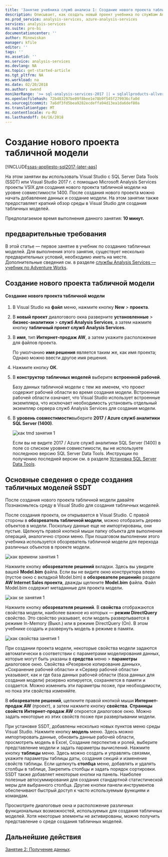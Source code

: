 ```yaml
---
title: 'Занятие учебника служб анализа 1: Создание нового проекта табличной модели | Документы Microsoft'
description: Описывает, как создать новый проект учебника по службам Analysis Services.
ms.prod_service: analysis-services, azure-analysis-services
services: analysis-services
ms.suite: pro-bi
documentationcenter: ''
author: Minewiskan
manager: kfile
editor: ''
tags: ''
ms.assetid: ''
ms.service: analysis-services
ms.devlang: NA
ms.topic: get-started-article
ms.tgt_pltfrm: NA
ms.workload: na
ms.date: 02/20/2018
ms.author: owend
monikerRange: '>= sql-analysis-services-2017 || = sqlallproducts-allversions'
ms.openlocfilehash: 72b403297be09f8bee1e78b9f545f279936cfa0d
ms.sourcegitcommit: 7a6df3fd5bea9282ecdeffa94d13ea1da6def80a
ms.translationtype: MT
ms.contentlocale: ru-RU
ms.lasthandoff: 04/16/2018
---
```

# <a name="create-a-tabular-model-project"></a>Создание нового проекта табличной модели

[!INCLUDE[ssas-appliesto-sql2017-later-aas](../../includes/ssas-appliesto-sql2017-later-aas.md)]

На этом занятии вы использовать Visual Studio с SQL Server Data Tools (SSDT) или Visual Studio 2017 г. с помощью Microsoft Analysis Services проекты VSIX для создания нового проекта табличной модели на уровне совместимости 1400. После создания нового проекта можно начать добавление данных и создание модели. На этом занятии также предоставляет краткий обзор среды в Visual Studio для создания табличных моделей.  
  
Предполагаемое время выполнения данного занятия: **10 минут.**  
  
## <a name="prerequisites"></a>предварительные требования

В этой статье — первое занятие в учебник по созданию табличных моделей. Для выполнения этого занятия, существует несколько предварительных условий, необходимо иметь на месте. Дополнительные сведения см. в разделе [службы Analysis Services — учебник по Adventure Works](../tutorial-tabular-1400/as-adventure-works-tutorial.md).  
  
## <a name="create-a-new-tabular-model-project"></a>Создание нового проекта табличной модели  
  
#### <a name="to-create-a-new-tabular-model-project"></a>Создание нового проекта табличной модели  
  
1.  В Visual Studio на **файл** меню, нажмите кнопку **New** > **проекта**.  
  
2.  В **новый проект** диалогового окна разверните **установленные** > **бизнес-аналитики** > **служб Analysis Services**, а затем нажмите кнопку **табличный проект служб Analysis Services**.  
  
3.  В **имя**, тип **Интернет-продаж AW**, а затем укажите расположение для файлов проекта.  
  
    По умолчанию **имя решения** является таким же, как имя проекта; Однако можно ввести другое имя решения.  
  
4.  Нажмите кнопку **ОК**.  
  
5.  В **конструктор табличных моделей** выберите **встроенной рабочей**.  
  
    Базу данных табличной модели с тем же именем, что проект содержит рабочей области во время создания модели. Встроенная рабочей области означает, что Visual Studio использует встроенные экземпляра, что исключает необходимость установить отдельный экземпляр сервера служб Analysis Services для создания модели.
      
6.  В **уровень совместимости**выберите **2017 / Azure служб аналитики SQL Server (1400)**.   
 
    ![как tmd занятия 1](../tutorial-tabular-1400/media/as-lesson1-tmd.png)
      
    Если вы не видите 2017 / Azure служб аналитики SQL Server (1400) в поле со списком уровня совместимости, вы не используете последнюю версию SQL Server Data Tools. Инструкции по получению последней версии см. в разделе [Установка SQL Server Data Tools](https://docs.microsoft.com/sql/ssdt/download-sql-server-data-tools-ssdt).  
      
  
## <a name="understanding-the-ssdt-tabular-model-authoring-environment"></a>Основные сведения о среде создания табличных моделей SSDT  

После создания нового проекта табличной модели давайте Познакомьтесь среду в Visual Studio для создания табличных моделей.  
  
После создания проекта, он открывается в Visual Studio. С правой стороны в **обозреватель табличной модели**, можно отобразить дерево объектов в модели. Поскольку данные еще не импортированы, они пустые. Щелкнуть правой кнопкой мыши папку объекта для выполнения операций, аналогично строки меню. При пошаговом выполнении этого учебника используется обозреватель табличной модели для перехода различных объектов в проекте модели.

![как времени занятия 1](../tutorial-tabular-1400/media/as-lesson1-tme.png)

Нажмите кнопку **обозревателе решений** вкладки. Здесь вы увидите вашей **Model.bim** файла. Если вы не видите окно конструктора влево (пустое окно с вкладкой Model.bim) в **обозревателе решений**в разделе **AW Internet Sales проекта**, дважды щелкните **Model.bim** файла. Файл Model.bim содержит метаданные для проекта модели. 

![как se занятия 1](../tutorial-tabular-1400/media/as-lesson1-se.png)
  
Нажмите кнопку **обозревателя решений**. В **свойства** отображаются свойства модели, наиболее важное из которых — **режим DirectQuery** свойство. Это свойство указывает, если модель развертывается в режиме In-Memory (Выкл.) или в режиме DirectQuery (On). В этом учебнике создать и развернуть модель в режиме в памяти.

![как свойства занятия 1](../tutorial-tabular-1400/media/as-lesson1-properties.png)
  
При создании проекта модели, некоторые свойства модели задаются автоматически в соответствии с параметрами моделирования данных, которые могут быть указаны в **средства** меню > **параметры** диалоговое окно. Свойства «Резервное копирование данных», «Сохранение рабочей области» и «Сервер рабочей области» указывают, как и где база данных рабочей области (база данных для создания модели) резервно копируется, сохраняется в памяти и создается. Можно изменить эти параметры позже, при необходимости, но пока эти свойства изменяйте.  

В **обозревателе решений**, щелкните правой кнопкой мыши **Интернет-продаж AW** (проект), а затем нажмите кнопку **свойства**. **Страницы свойств Интернет-продаж AW** откроется диалоговое окно. Можно задать некоторые из этих свойств позже при развертывании модели.  
  
При установке SSDT, добавлены несколько новых пунктов меню среды Visual Studio. Нажмите кнопку **модель** меню. Здесь можно импортировать данные, обновить данные рабочей области, просмотреть модель в Excel, Создание перспектив и ролей, выберите представление модели и задать параметры вычислений. Нажмите кнопку **таблицы** меню. Здесь можно создать и управлять связями, укажите параметры таблицы даты, создания секций и изменение свойств таблицы. Если щелкнуть **столбца** меню, добавлять и удалять столбцы в таблице, Закрепить столбцы и задать порядок сортировки. SSDT также добавляет некоторые кнопки на панель. Наиболее полезные автосуммирования для создания стандартной статистической меры для выбранного столбца. Другие кнопки панели инструментов обеспечивают быстрый доступ к часто используемым функциям и командам.  
  
Просмотрите диалоговые окна и расположение различных функциональных возможностей, используемых для создания табличных моделей. Хотя некоторые элементы не активированы, можно получить представление о среде создания табличных моделей.  
  

## <a name="whats-next"></a>Дальнейшие действия

[Занятие 2: Получение данных](../tutorial-tabular-1400/as-lesson-2-get-data.md).

  
  
  
